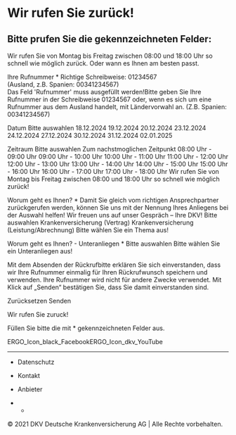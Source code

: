 #  Wir rufen Sie zurück!

## Bitte prufen Sie die gekennzeichneten Felder:

Wir rufen Sie von Montag bis Freitag zwischen 08:00 und 18:00 Uhr so schnell
wie möglich zurück. Oder wann es Ihnen am besten passt.

Ihre Rufnummer * Richtige Schreibweise: 01234567  
(Ausland, z.B. Spanien: 00341234567)  
Das Feld 'Rufnummer' muss ausgefüllt werden!Bitte geben Sie Ihre Rufnummer in
der Schreibweise 01234567 oder, wenn es sich um eine Rufnummer aus dem Ausland
handelt, mit Ländervorwahl an. (Z.B. Spanien: 00341234567)

Datum Bitte auswahlen 18.12.2024 19.12.2024 20.12.2024 23.12.2024 24.12.2024
27.12.2024 30.12.2024 31.12.2024 02.01.2025

Zeitraum  Bitte auswahlen Zum nachstmoglichen Zeitpunkt 08:00 Uhr - 09:00 Uhr
09:00 Uhr - 10:00 Uhr 10:00 Uhr - 11:00 Uhr 11:00 Uhr - 12:00 Uhr 12:00 Uhr -
13:00 Uhr 13:00 Uhr - 14:00 Uhr 14:00 Uhr - 15:00 Uhr 15:00 Uhr - 16:00 Uhr
16:00 Uhr - 17:00 Uhr 17:00 Uhr - 18:00 Uhr Wir rufen Sie von Montag bis
Freitag zwischen 08:00 und 18:00 Uhr so schnell wie möglich zurück!

Worum geht es Ihnen? *  Damit Sie gleich vom richtigen Ansprechpartner
zurückgerufen werden, können Sie uns mit der Nennung Ihres Anliegens bei der
Auswahl helfen! Wir freuen uns auf unser Gespräch – Ihre DKV!  Bitte auswahlen
Krankenversicherung (Vertrag) Krankenversicherung (Leistung/Abrechnung) Bitte
wählen Sie ein Thema aus!

Worum geht es Ihnen? - Unteranliegen * Bitte auswahlen Bitte wählen Sie ein
Unteranliegen aus!

  
Mit dem Absenden der Rückrufbitte erklären Sie sich einverstanden, dass wir
Ihre Rufnummer einmalig für Ihren Rückrufwunsch speichern und verwenden. Ihre
Rufnummer wird nicht für andere Zwecke verwendet. Mit Klick auf „Senden“
bestätigen Sie, dass Sie damit einverstanden sind.

Zurücksetzen  Senden

Wir rufen Sie zuruck!

Füllen Sie bitte die mit * gekennzeichneten Felder aus.

ERGO_Icon_black_FacebookERGO_Icon_dkv_YouTube

  *   *   *   *   * 

  * Datenschutz
  * Kontakt
  * Anbieter

  *   * 

© 2021 DKV Deutsche Krankenversicherung AG   |   Alle Rechte vorbehalten.

